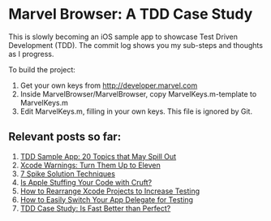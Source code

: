# Marvel Browser: A TDD Case Study

This is slowly becoming an iOS sample app to showcase Test Driven Development
(TDD). The commit log shows you my sub-steps and thoughts as I progress.

To build the project:

  1. Get your own keys from http://developer.marvel.com
  2. Inside MarvelBrowser/MarvelBrowser, copy MarvelKeys.m-template to MarvelKeys.m
  3. Edit MarvelKeys.m, filling in your own keys. This file is ignored by Git.

## Relevant posts so far:

  1. [TDD Sample App: 20 Topics that May Spill Out](http://qualitycoding.org/tdd-sample-app/)
  2. [Xcode Warnings: Turn Them Up to Eleven](http://qualitycoding.org/xcode-warnings/)
  3. [7 Spike Solution Techniques](http://qualitycoding.org/spike-solution-techniques/)
  4. [Is Apple Stuffing Your Code with Cruft?](http://qualitycoding.org/template-code-clutter/)
  5. [How to Rearrange Xcode Projects to Increase Testing](http://qualitycoding.org/rearrange-project-test-code/)
  6. [How to Easily Switch Your App Delegate for Testing](http://qualitycoding.org/app-delegate-for-tests/)
  7. [TDD Case Study: Is Fast Better than Perfect?](http://qualitycoding.org/tdd-deferred-design/)
